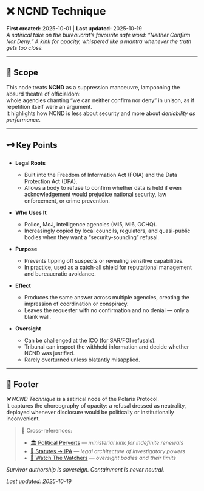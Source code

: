 # ❌ NCND Technique  
**First created:** 2025-10-01 | **Last updated:** 2025-10-19  
*A satirical take on the bureaucrat’s favourite safe word: “Neither Confirm Nor Deny.” A kink for opacity, whispered like a mantra whenever the truth gets too close.*  

---

## 📂 Scope  

This node treats **NCND** as a suppression manoeuvre, lampooning the absurd theatre of officialdom:  
whole agencies chanting “we can neither confirm nor deny” in unison, as if repetition itself were an argument.  
It highlights how NCND is less about security and more about *deniability as performance*.  

---

## 🗝️ Key Points  

- **Legal Roots**  
  - Built into the Freedom of Information Act (FOIA) and the Data Protection Act (DPA).  
  - Allows a body to refuse to confirm whether data is held if even acknowledgement would prejudice national security, law enforcement, or crime prevention.  

- **Who Uses It**  
  - Police, MoJ, intelligence agencies (MI5, MI6, GCHQ).  
  - Increasingly copied by local councils, regulators, and quasi-public bodies when they want a “security-sounding” refusal.  

- **Purpose**  
  - Prevents tipping off suspects or revealing sensitive capabilities.  
  - In practice, used as a catch-all shield for reputational management and bureaucratic avoidance.  

- **Effect**  
  - Produces the same answer across multiple agencies, creating the impression of coordination or conspiracy.  
  - Leaves the requester with no confirmation and no denial — only a blank wall.  

- **Oversight**  
  - Can be challenged at the ICO (for SAR/FOI refusals).  
  - Tribunal can inspect the withheld information and decide whether NCND was justified.  
  - Rarely overturned unless blatantly misapplied.  

---

## 🏮 Footer  

*❌ NCND Technique* is a satirical node of the Polaris Protocol.  
It captures the choreography of opacity: a refusal dressed as neutrality, deployed whenever disclosure would be politically or institutionally inconvenient.  

> 📡 Cross-references:
> 
> - [🏛️ Political Perverts](./🏛️_political_perverts.md) — *ministerial kink for indefinite renewals*  
> - [📜 Statutes → IPA](../../🦕_Elder_Influencers/📜_Statutes/README.md) — *legal architecture of investigatory powers*  
> - [🧿 Watch The Watchers](../../🪄_Expression_Of_Norms/🧿_Watch_The_Watchers/README.md) — *oversight bodies and their limits*  

*Survivor authorship is sovereign. Containment is never neutral.*  

_Last updated: 2025-10-19_
